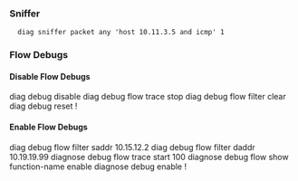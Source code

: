### Sniffer
```
  diag sniffer packet any 'host 10.11.3.5 and icmp' 1
```

### Flow Debugs
#### Disable Flow Debugs
  diag debug disable
  diag debug flow trace stop
  diag debug flow filter clear
  diag debug reset
  !
#### Enable Flow Debugs
  diag debug flow filter saddr 10.15.12.2
  diag debug flow filter daddr 10.19.19.99
  diagnose debug flow trace start 100
  diagnose debug flow show function-name enable
  diagnose debug enable
  !
